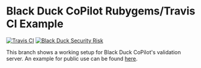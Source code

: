 # Black Duck CoPilot Rubygems/Travis CI Example

[![Travis CI](https://travis-ci.org/BlackDuckCoPilot/example-rubygems-travis.svg?branch=master)](https://travis-ci.org/BlackDuckCoPilot/example-rubygems-travis) [![Black Duck Security Risk](https://copilot-valid.blackducksoftware.com/github/groups/BlackDuckCoPilot/locations/example-rubygems-travis/public/results/branches/validation/badge-risk.svg)](https://copilot-valid.blackducksoftware.com/github/groups/BlackDuckCoPilot/locations/example-rubygems-travis/public/results/branches/validation)


This branch shows a working setup for Black Duck CoPilot's validation server.
An example for public use can be found [here](https://github.com/BlackDuckCoPilot/example-rubygems-travis).
